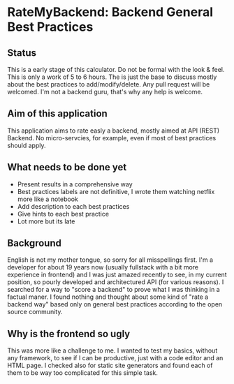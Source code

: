# RateMyBackend: Backend General Best Practices

## Status

This is a early stage of this calculator. Do not be formal with the look & feel. This is only a work of 5 to 6 hours. The is just the base to discuss mostly about the best practices to add/modify/delete. Any pull request will be welcomed. I'm not a backend guru, that's why any help is welcome.

## Aim of this application

This application aims to rate easly a backend, mostly aimed at API (REST) Backend. No micro-servcies, for example, even if most of best practices should apply.

## What needs to be done yet

* Present results in a comprehensive way
* Best practices labels are not definitive, I wrote them watching netflix more like a notebook
* Add description to each best practices
* Give hints to each best practice
* Lot more but its late

## Background

English is not my mother tongue, so sorry for all misspellings first.
I'm a developer for about 19 years now (usually fullstack with a bit more experience in frontend) and I was just amazed recently to see, in my current position, so pourly developed and architectured API (for various reasons). I searched for a way to "score a backend" to prove what I was thinking in a factual maner. I found nothing and thought about some kind of "rate a backend way" based only on general best practices according to the open source community.

## Why is the frontend so ugly

This was more like a challenge to me. I wanted to test my basics, without any framework, to see if I can be productive, just with a code editor and an HTML page. I checked also for static site generators and found each of them to be way too complicated for this simple task.
